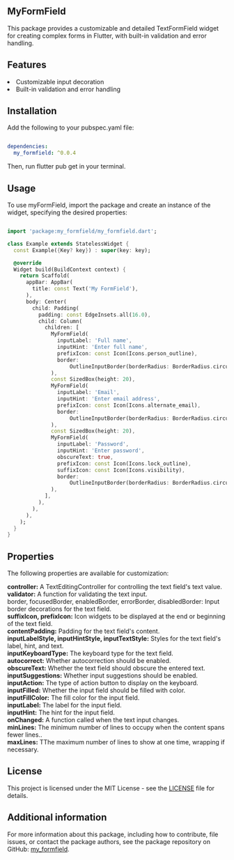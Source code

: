 
<h2>MyFormField</h2>

This package provides a customizable and detailed TextFormField widget for creating complex forms in Flutter, with built-in validation and error handling.

## Features
<li>Customizable input decoration <br></li>
<li>Built-in validation and error handling</li>

## Installation
Add the following to your pubspec.yaml file:

```yaml

dependencies:
  my_formfield: ^0.0.4

```
Then, run flutter pub get in your terminal.

## Usage
To use myFormField, import the package and create an instance of the widget, specifying the desired properties:

```dart

import 'package:my_formfield/my_formfield.dart';

class Example extends StatelessWidget {
  const Example({Key? key}) : super(key: key);

  @override
  Widget build(BuildContext context) {
    return Scaffold(
      appBar: AppBar(
        title: const Text('My FormField'),
      ),
      body: Center(
        child: Padding(
          padding: const EdgeInsets.all(16.0),
          child: Column(
            children: [
              MyFormField(
                inputLabel: 'Full name',
                inputHint: 'Enter full name',
                prefixIcon: const Icon(Icons.person_outline),
                border:
                    OutlineInputBorder(borderRadius: BorderRadius.circular(12)),
              ),
              const SizedBox(height: 20),
              MyFormField(
                inputLabel: 'Email',
                inputHint: 'Enter email address',
                prefixIcon: const Icon(Icons.alternate_email),
                border:
                    OutlineInputBorder(borderRadius: BorderRadius.circular(12)),
              ),
              const SizedBox(height: 20),
              MyFormField(
                inputLabel: 'Password',
                inputHint: 'Enter password',
                obscureText: true,
                prefixIcon: const Icon(Icons.lock_outline),
                suffixIcon: const Icon(Icons.visibility),
                border:
                    OutlineInputBorder(borderRadius: BorderRadius.circular(12)),
              ),
            ],
          ),
        ),
      ),
    );
  }
}


```
## Properties

The following properties are available for customization:

<b>controller:</b> A TextEditingController for controlling the text field's text value. <br>
<b>validator:</b> A function for validating the text input. <br>
border, focusedBorder, enabledBorder, errorBorder, disabledBorder: Input border decorations for the text field.<br>
<b>suffixIcon, prefixIcon:</b> Icon widgets to be displayed at the end or beginning of the text field.<br>
<b>contentPadding:</b> Padding for the text field's content.<br>
<b>inputLabelStyle, inputHintStyle, inputTextStyle:</b> Styles for the text field's label, hint, and text.<br>
<b>inputKeyboardType:</b> The keyboard type for the text field.<br>
<b>autocorrect:</b> Whether autocorrection should be enabled.<br>
<b>obscureText:</b> Whether the text field should obscure the entered text.<br>
<b>inputSuggestions:</b> Whether input suggestions should be enabled.<br>
<b>inputAction:</b> The type of action button to display on the keyboard.<br>
<b>inputFilled:</b> Whether the input field should be filled with color.<br>
<b>inputFillColor:</b> The fill color for the input field.<br>
<b>inputLabel:</b> The label for the input field.<br>
<b>inputHint:</b> The hint for the input field.<br>
<b>onChanged:</b> A function called when the text input changes.<br>
<b>minLines:</b> The minimum number of lines to occupy when the content spans fewer lines..<br>
<b>maxLines:</b> TThe maximum number of lines to show at one time, wrapping if necessary.<br>


## License
This project is licensed under the MIT License - see the [LICENSE](https://github.com/blaqshyd/my_formfield/blob/main/LICENSE) file for details.

## Additional information
For more information about this package, including how to contribute, file issues, or contact the package authors, see the package repository on GitHub: [my_formfield](https://github.com/blaqshyd/my_formfield).





